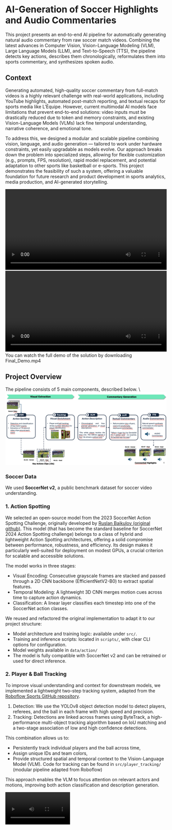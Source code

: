 # AI-Generation of Soccer Highlights and Audio Commentaries

This project presents an end-to-end AI pipeline for automatically generating natural audio commentary from raw soccer match videos. Combining the latest advances in Computer Vision, Vision-Language Modeling (VLM), Large Language Models (LLM), and Text-to-Speech (TTS), the pipeline detects key actions, describes them chronologically, reformulates them into sports commentary, and synthesizes spoken audio.

## Context

Generating automated, high-quality soccer commentary from full-match videos is a highly relevant challenge with real-world applications, including YouTube highlights, automated post-match reporting, and textual recaps for sports media like L’Équipe. However, current multimodal AI models face limitations that prevent end-to-end solutions: video inputs must be drastically reduced due to token and memory constraints, and existing Vision-Language Models (VLMs) lack fine temporal understanding, narrative coherence, and emotional tone.

To address this, we designed a modular and scalable pipeline combining vision, language, and audio generation — tailored to work under hardware constraints, yet easily upgradable as models evolve. Our approach breaks down the problem into specialized steps, allowing for flexible customization (e.g., prompts, FPS, resolution), rapid model replacement, and potential adaptation to other sports like basketball or e-sports. This project demonstrates the feasibility of such a system, offering a valuable foundation for future research and product development in sports analytics, media production, and AI-generated storytelling.

<video src="https://github.com/user-attachments/assets/9ef1e9a8-7c0a-42a7-8ea9-f4ccabebc151" controls width="100%"></video> <video src="https://github.com/user-attachments/assets/5643d22c-89cb-4ca2-a31a-4694f95e1d92" controls width="100%"></video>
You can watch the full demo of the solution by downloading Final_Demo.mp4

## Project Overview
The pipeline consists of 5 main components, described below. \\
![Project Pipeline](./img/pipeline.png)

### Soccer Data
We used **SoccerNet v2**, a public benchmark dataset for soccer video understanding.

### 1. Action Spotting
We selected an open-source model from the 2023 SoccerNet Action Spotting Challenge, originally developed by [Ruslan Baikulov (original github)](https://github.com/lRomul/ball-action-spotting). This model (that has become the standard baseline for SoccerNet 2024 Action Spotting challenge) belongs to a class of hybrid and lightweight Action Spotting architectures, offering a solid compromise between performance, robustness, and efficiency. Its design makes it particularly well-suited for deployment on modest GPUs, a crucial criterion for scalable and accessible solutions.

The model works in three stages:
- Visual Encoding: Consecutive grayscale frames are stacked and passed through a 2D CNN backbone (EfficientNetV2-B0) to extract spatial features.
- Temporal Modeling: A lightweight 3D CNN merges motion cues across time to capture action dynamics.
- Classification: A linear layer classifies each timestep into one of the SoccerNet action classes.

We reused and refactored the original implementation to adapt it to our project structure:
- Model architecture and training logic: available under `src/`.
- Training and inference scripts: located in `scripts/`, with clear CLI options for configuration.
- Model weights available in `data/action/`
- The model is fully compatible with SoccerNet v2 and can be retrained or used for direct inference.

### 2. Player & Ball Tracking
To improve visual understanding and context for downstream models, we implemented a lightweight two-step tracking system, adapted from the [Roboflow Sports GitHub repository](https://github.com/roboflow/sports/tree/main).
1. Detection: We use the YOLOv8 object detection model to detect players, referees, and the ball in each frame with high speed and precision.
2. Tracking: Detections are linked across frames using ByteTrack, a high-performance multi-object tracking algorithm based on IoU matching and a two-stage association of low and high confidence detections.

This combination allows us to:
- Persistently track individual players and the ball across time,
- Assign unique IDs and team colors,
- Provide structured spatial and temporal context to the Vision-Language Model (VLM).
Code for tracking can be found in `src/player_tracking/` (modular pipeline adapted from Roboflow)

This approach enables the VLM to focus attention on relevant actors and motions, improving both action classification and description generation.

<video src="https://github.com/user-attachments/assets/39a5404e-2ff0-400b-b9f7-7891efc3f97d" controls width="40%">


### 3. Action Description (VLM)

### 4. Textual Commentary (LLM)

### 5. Audio Commentary (TTS)

## Quick Setup and Start

## Contributors
- Antoine Bohin (CentraleSupélec) antoine.bohin@student-cs.fr
- Ilyess Doragh (CentraleSupélec) ilyess.doragh@student-cs.fr
- Mathieu Dujardin (CentraleSupélec) mathieu.dujardin@student-cs.fr
- Logan Renaud (CentraleSupélec / MVA) logan.renaud@student-cs.fr
- 
